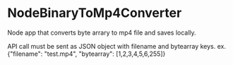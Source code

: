 # NodeBinaryToMp4Converter
Node app that converts byte arrary to mp4 file and saves locally.

API call must be sent as JSON object with filename and bytearray keys.
ex. {"filename": "test.mp4", "bytearray": [1,2,3,4,5,6,255]}
